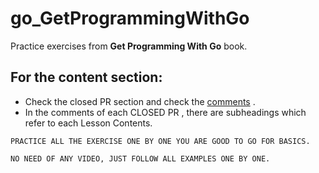 # go_GetProgrammingWithGo
Practice exercises from **Get Programming With Go** book. 
## For the content section:
- Check the closed PR section and check the [comments](https://github.com/rudyredhat/go_GetProgrammingWithGo/pulls?q=is%3Apr+is%3Aclosed) .
- In the comments of each CLOSED PR , there are subheadings which refer to each Lesson Contents.
```
PRACTICE ALL THE EXERCISE ONE BY ONE YOU ARE GOOD TO GO FOR BASICS.
```
```
NO NEED OF ANY VIDEO, JUST FOLLOW ALL EXAMPLES ONE BY ONE.
```
